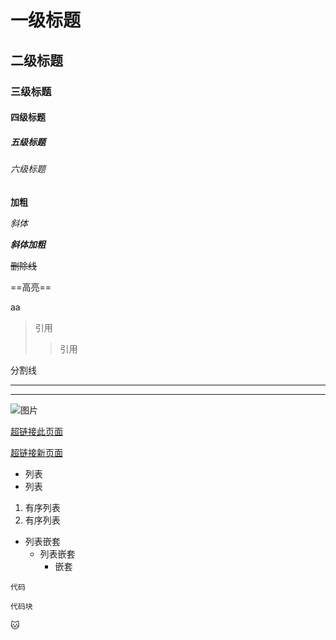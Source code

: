 # 一级标题
## 二级标题
### 三级标题
#### 四级标题
##### 五级标题
###### 六级标题
**加粗**

*斜体*

***斜体加粗***

~~删除线~~

==高亮==


aa

>引用
>>引用

分割线

---
***

![图片](test.png)

[超链接此页面]("baidu.com")

<a href = "https:/www.jianshu.com/u/1f5ac0cf6a8b" target = "_blank">超链接新页面</a>


- 列表
- 列表

1. 有序列表
2. 有序列表

- 列表嵌套
    - 列表嵌套
        - 嵌套

`代码`

```
代码块
```

:cat:
